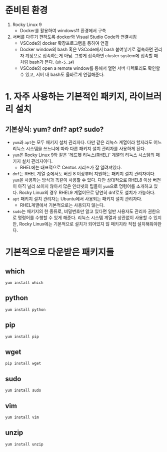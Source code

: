# 준비된 환경
1. Rocky Linux 9
	- Docker를 활용하여 windows11 환경에서 구축
2. 서버를 다루기 편하도록 docker와 Visual Studio Code와 연결시킴
	- VSCode의 docker 확장프로그램을 통하여 연결
	- Docker window의 bash 혹은 VSCode에서 bash 붙여넣기로 접속하면 관리자 계정으로 접속하는게 아님. 그렇게 접속하면 cluster system에 접속할 때 처럼 bash가 뜬다. (`sh-5.1#`)
	- VSCode의 open a remote window를 통해서 열면 서버 디렉토리도 확인할 수 있고, 서버 내 bash도 올바르게 연결해준다.
# 1. 자주 사용하는 기본적인 패키지, 라이브러리 설치
## 기본상식: yum? dnf? apt? sudo?
- `yum`과 `apt`는 모두 패키지 설치 관리자다. 다만 같은 리눅스 계열이라 할지라도 어느 리눅스 시스템을 쓰느냐에 따라 다른 패키지 설치 관리자를 사용하게 된다.
- `yum`은 Rocky Linux 9와 같은 '레드헷 리눅스(RHEL)' 계열의 리눅스 시스템의 패키지 설치 관리자이다.
	- RHEL에는 대표적으로 Centos 시리즈가 잘 알려져있다.
- `dnf`는 RHEL 계열 중에서도 버전 8 이상부터 지원하는 패키지 설치 관리자이다. `yum`을 사용하는 방식과 똑같이 사용할 수 있다. 다만 상대적으로 RHEL8 이상 버전이 아직 널리 쓰이지 않아서 많은 인터넷의 팁들이 `yum`으로 명령어를 소개하고 있다. Rocky Linux의 경우 RHEL9 계열이므로 당연히 dnf로도 설치가 가능하다.
- `apt` 패키지 설치 관리자는 Ubuntu에서 사용되는 패키지 설치 관리자다.
	-  RHEL계열에서 기본적으로는 사용되지 않는다.
- `sudo`는 패키지의 한 종류로, 비밀번호만 알고 있다면 일반 사용자도 관리자 권한으로 명령어를 수행할 수 있게 해준다. 리눅스 시스템 계열과 상관없이 사용할 수 있지만, Rocky Linux에는 기본적으로 설치가 되어있지 않 패키지라 직접 설치해줘야한다.
# 기본적으로 다운받은 패키지들
## which
`yum install which`
## python
 `yum install python`
## pip
`yum install pip`
## wget
`pip install wget`
## sudo
`yum install sudo`
## vim
`yum install vim`
## unzip
`yum install unzip`